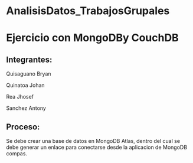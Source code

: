 # AnalisisDatos_TrabajosGrupales
# Ejercicio con MongoDBy CouchDB

Integrantes:
--------------------------------------------------
Quisaguano Bryan

Quinatoa Johan

Rea Jhosef

Sanchez Antony

Proceso:
-------------------------
Se debe crear una base de datos en MongoDB Atlas, dentro del cual se debe generar un enlace para conectarse desde la aplicacion de MongoDB compas. 
